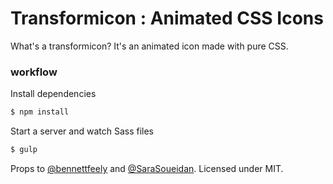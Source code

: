 Transformicon : Animated CSS Icons
======================

What's a transformicon? It's an animated icon made with pure CSS.

### workflow

Install dependencies

```bash
$ npm install
```

Start a server and watch Sass files

```bash
$ gulp
```

Props to [@bennettfeely](http://twitter.com/bennettfeely) and [@SaraSoueidan](http://twitter.com/SaraSoueidan).
Licensed under MIT.
